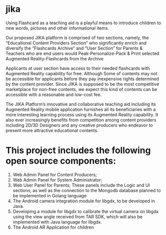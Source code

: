 # jika
Using Flashcard as a teaching aid is a playful means to introduce children to new words, pictures and other informational items.

Our proposed JIKA platform is comprised of two sections, namely, the “Educational Content Providers Section” who significantly enrich and diversify the “Flashcards Archive” and “User Section” for Parents & Teachers who are end users would Peak-Personalize-Pack & Print selected Augmented Reality-Flashcards from the Archive

Applicants at user section have access to their needed flashcards with Augmented Reality capability for free. Although Some of contents may not be accessible for applicants before they pay inexpensive rights determined by the content provider. Since JIKA is supposed to be the most competitive marketplace for non-free contents, we expect this kind of contents can be accessible with a reasonable and low-cost fee.

The JIKA Platform’s innovative and collaborative teaching aid including its Augmented Reality mobile application furnishes all its beneficiaries with a more interesting learning process using its Augmented Reality capability. It also ever increasingly benefits from competition among content providers including 2D/3D Designers and any creative producers who endeavor to present more attractive educational contents.


# This project includes the following open source components:
1) Web Admin Panel for Content Producers;
2) Web Admin Panel for System Administrator;
3) Web User Panel for Parents;
These panels include the Logic and UI sections, as well as the connection to the Mongodb database planned to be implemented in Golang language
4) The Android camera integration module for libgdx, to be developed in Java.
5) Developing a module for libgdx to calibrate the virtual camera on libgdx using the view angle received from TAR SDK, which will also be implemented with Java language for libgdx.
6) The Android AR Application for children
